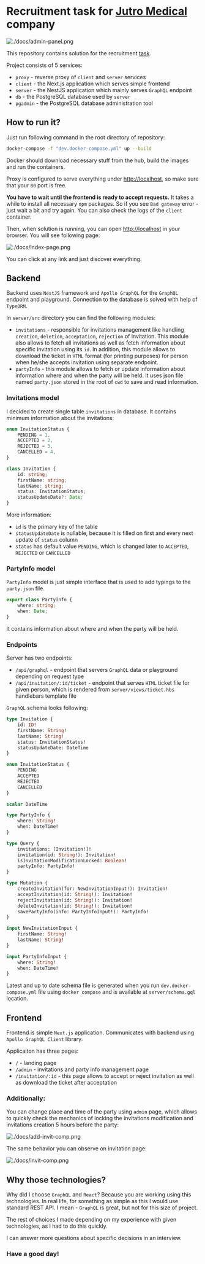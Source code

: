 # Recruitment task for [Jutro Medical](https://jutromedical.com/) company

![./docs/admin-panel.png](./docs/admin-panel.png)

This repository contains solution for the recruitment [task](./docs/task.pdf).

Project consists of 5 services:

-   `proxy` - reverse proxy of `client` and `server` services
-   `client` - the Next.js application which serves simple frontend
-   `server` - the NestJS application which mainly serves `GraphQL` endpoint
-   `db` - the PostgreSQL database used by `server`
-   `pgadmin` - the PostgreSQL database administration tool

## How to run it?

Just run following command in the root directory of repository:

```bash
docker-compose -f "dev.docker-compose.yml" up --build
```

Docker should download necessary stuff from the hub, build the images and run the containers.

Proxy is configured to serve everything under [http://localhost](http://localhost), so make sure that your `80` port is free.

**You have to wait until the frontend is ready to accept requests.** It takes a while to install all necessary `npm` packages. So if you see `Bad gateway` error - just wait a bit and try again. You can also check the logs of the `client` container.

Then, when solution is running, you can open [http://localhost](http://localhost) in your browser. You will see following page:

![./docs/index-page.png](./docs/index-page.png)

You can click at any link and just discover everything.

## Backend

Backend uses `NestJS` framework and `Apollo GraphQL` for the `GraphQL` endpoint and playground. Connection to the database is solved with help of `TypeORM`.

In `server/src` directory you can find the following modules:

-   `invitations` - responsible for invitations management like handling `creation`, `deletion`, `acceptation`, `rejection` of invitation. This module also allows to fetch all invitations as well as fetch information about specific invitation using its `id`. In addition, this module allows to download the ticket in `HTML` format (for printing purposes) for person when he/she accepts invitation using separate endpoint.
-   `partyInfo` - this module allows to fetch or update information about information where and when the party will be held. It uses json file named `party.json` stored in the root of `cwd` to save and read information.

### Invitations model

I decided to create single table `invitations` in database. It contains minimum information about the invitations:

```typescript
enum InvitationStatus {
	PENDING = 1,
	ACCEPTED = 2,
	REJECTED = 3,
	CANCELLED = 4,
}

class Invitation {
	id: string;
	firstName: string;
	lastName: string;
	status: InvitationStatus;
	statusUpdateDate?: Date;
}
```

More information:

-   `id` is the primary key of the table
-   `statusUpdateDate` is nullable, because it is filled on first and every next update of `status` column
-   `status` has default value `PENDING`, which is changed later to `ACCEPTED`, `REJECTED` or `CANCELLED`

### PartyInfo model

`PartyInfo` model is just simple interface that is used to add typings to the `party.json` file.

```typescript
export class PartyInfo {
	where: string;
	when: Date;
}
```

It contains information about where and when the party will be held.

### Endpoints

Server has two endpoints:

-   `/api/graphql` - endpoint that servers `GraphQL` data or playground depending on request type
-   `/api/invitation/:id/ticket` - endpoint that serves `HTML` ticket file for given person, which is rendered from `server/views/ticket.hbs` handlebars template file

`GraphQL` schema looks following:

```graphql
type Invitation {
	id: ID!
	firstName: String!
	lastName: String!
	status: InvitationStatus!
	statusUpdateDate: DateTime
}

enum InvitationStatus {
	PENDING
	ACCEPTED
	REJECTED
	CANCELLED
}

scalar DateTime

type PartyInfo {
	where: String!
	when: DateTime!
}

type Query {
	invitations: [Invitation!]!
	invitation(id: String!): Invitation!
	isInvitationModificationLocked: Boolean!
	partyInfo: PartyInfo!
}

type Mutation {
	createInvitation(for: NewInvitationInput!): Invitation!
	acceptInvitation(id: String!): Invitation!
	rejectInvitation(id: String!): Invitation!
	deleteInvitation(id: String!): Invitation!
	savePartyInfo(info: PartyInfoInput!): PartyInfo!
}

input NewInvitationInput {
	firstName: String!
	lastName: String!
}

input PartyInfoInput {
	where: String!
	when: DateTime!
}
```

Latest and up to date schema file is generated when you run `dev.docker-compose.yml` file using `docker compose` and is available at `server/schema.gql` location.

## Frontend

Frontend is simple `Next.js` application. Communicates with backend using `Apollo GraphQL Client` library.

Applicaiton has three pages:

-   `/` - landing page
-   `/admin` - invitations and party info management page
-   `/invitation/:id` - this page allows to accept or reject invitation as well as download the ticket after acceptation

### Additionally:

You can change place and time of the party using `admin` page, which allows to quickly check the mechanics of locking the invitations modification and invitations creation 5 hours before the party:

![./docs/add-invit-comp.png](./docs/add-invit-comp.png)

The same behavior you can observe on invitation page:

![./docs/invit-comp.png](./docs/invit-comp.png)

## Why those technologies?

Why did I choose `GraphQL` and `React`? Because you are working using this technologies. In real life, for something as simple as this I would use standard REST API. I mean - `GraphQL` is great, but not for this size of project.

The rest of choices I made depending on my experience with given technologies, as I had to do this quickly.

I can answer more questions about specific decisions in an interview.

### Have a good day!
